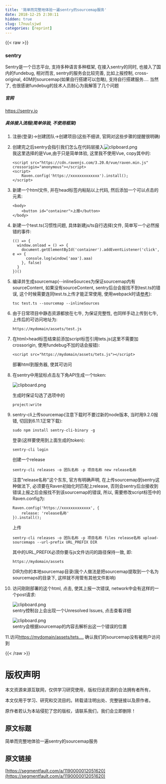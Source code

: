 ```yaml
---
title: '简单而完整地体验一遍sentry的sourcemap服务' 
date: 2018-12-25 2:30:11
hidden: true
slug: l7nuulsjwd
categories: [reprint]
---
```


{{< raw >}}

                    
<h3 id="articleHeader0">sentry</h3>
<p>Sentry是一个日志平台, 支持多种语言多种框架, 在接入sentry的同时, 也接入了国内的fundebug, 相对而言, sentry的服务会比较完善, 比如上报控制, cross-original, 40M的sourcemap(如果自行搭建可以忽略), 支持自行搭建服务.... 当然了, 也很感谢fundebug的技术人员耐心为我解答了几个问题</p>
<h5>官网</h5>
<p><a href="https://sentry.io" rel="nofollow noreferrer" target="_blank">https://sentry.io</a></p>
<h5>具体接入流程(简单体验, 不使用框架)</h5>
<ol>
<li><p>注册(登录)-&gt;创建团队-&gt;创建项目(这些不细讲, 官网对这些步骤的提醒很明确)</p></li>
<li>
<p>创建完之后sentry会指引我们怎么在代码层接入<span class="img-wrap"><img data-src="/img/bVYIUQ?w=1161&amp;h=1100" src="https://static.alili.tech/img/bVYIUQ?w=1161&amp;h=1100" alt="clipboard.png" title="clipboard.png" style="cursor: pointer; display: inline;"></span><br>   我这里选择的是Vue,由于只是简单体验, 这里我不使用Vue, copy其中的:</p>
<div class="widget-codetool" style="display:none;">
      <div class="widget-codetool--inner">
      <span class="selectCode code-tool" data-toggle="tooltip" data-placement="top" title="" data-original-title="全选"></span>
      <span type="button" class="copyCode code-tool" data-toggle="tooltip" data-placement="top" data-clipboard-text="<script src=&quot;https://cdn.ravenjs.com/3.20.0/vue/raven.min.js&quot; crossorigin=&quot;anonymous&quot;></script>
<script>
    Raven.config('https://xxxxxxxxxxxxx').install();
</script>" title="" data-original-title="复制"></span>
      <span type="button" class="saveToNote code-tool" data-toggle="tooltip" data-placement="top" title="" data-original-title="放进笔记"></span>
      </div>
      </div><pre class="hljs xml"><code><span class="hljs-tag">&lt;<span class="hljs-name">script</span> <span class="hljs-attr">src</span>=<span class="hljs-string">"https://cdn.ravenjs.com/3.20.0/vue/raven.min.js"</span> <span class="hljs-attr">crossorigin</span>=<span class="hljs-string">"anonymous"</span>&gt;</span><span class="undefined"></span><span class="hljs-tag">&lt;/<span class="hljs-name">script</span>&gt;</span>
<span class="hljs-tag">&lt;<span class="hljs-name">script</span>&gt;</span><span class="actionscript">
    Raven.config(<span class="hljs-string">'https://xxxxxxxxxxxxx'</span>).install();
</span><span class="hljs-tag">&lt;/<span class="hljs-name">script</span>&gt;</span></code></pre>
</li>
<li>
<p>新建一个html文件, 并在head标签内粘贴以上代码, 然后添加一个可以点击的元素:</p>
<div class="widget-codetool" style="display:none;">
      <div class="widget-codetool--inner">
      <span class="selectCode code-tool" data-toggle="tooltip" data-placement="top" title="" data-original-title="全选"></span>
      <span type="button" class="copyCode code-tool" data-toggle="tooltip" data-placement="top" data-clipboard-text="<body>
    <button id=&quot;container&quot;>上报</button>
</body>" title="" data-original-title="复制"></span>
      <span type="button" class="saveToNote code-tool" data-toggle="tooltip" data-placement="top" title="" data-original-title="放进笔记"></span>
      </div>
      </div><pre class="hljs xml"><code><span class="hljs-tag">&lt;<span class="hljs-name">body</span>&gt;</span>
    <span class="hljs-tag">&lt;<span class="hljs-name">button</span> <span class="hljs-attr">id</span>=<span class="hljs-string">"container"</span>&gt;</span>上报<span class="hljs-tag">&lt;/<span class="hljs-name">button</span>&gt;</span>
<span class="hljs-tag">&lt;/<span class="hljs-name">body</span>&gt;</span></code></pre>
</li>
<li>
<p>新建一个test.ts(习惯性问题, 具体新建js/ts自行选择)文件, 简单写一个必然报错的事件:</p>
<div class="widget-codetool" style="display:none;">
      <div class="widget-codetool--inner">
      <span class="selectCode code-tool" data-toggle="tooltip" data-placement="top" title="" data-original-title="全选"></span>
      <span type="button" class="copyCode code-tool" data-toggle="tooltip" data-placement="top" data-clipboard-text="(() => {
  window.onload = () => {
    document.getElementById('container').addEventListener('click', e => {
      console.log(window['aaa'].aaa)
    }, false)
  }
})()" title="" data-original-title="复制"></span>
      <span type="button" class="saveToNote code-tool" data-toggle="tooltip" data-placement="top" title="" data-original-title="放进笔记"></span>
      </div>
      </div><pre class="hljs clojure"><code>(() =&gt; {
  window.onload = () =&gt; {
    document.getElementById(<span class="hljs-name">'container'</span>).addEventListener(<span class="hljs-name">'click'</span>, e =&gt; {
      console.log(<span class="hljs-name">window</span>['aaa'].aaa)
    }, <span class="hljs-literal">false</span>)
  }
})()</code></pre>
</li>
<li>
<p>编译并生成sourcemap(--inlineSources为保证sourcemap内有sourceContent, 如果没有sourceContent, sentry后台会报找不到test.ts的错误, 这个时候需要连同test.ts上传才能正常使用, 使用webpack时请<a href="https://docs.fundebug.com/notifier/javascript/sourcemap/generate/webpack.html" rel="nofollow noreferrer" target="_blank">参考</a>):</p>
<div class="widget-codetool" style="display:none;">
      <div class="widget-codetool--inner">
      <span class="selectCode code-tool" data-toggle="tooltip" data-placement="top" title="" data-original-title="全选"></span>
      <span type="button" class="copyCode code-tool" data-toggle="tooltip" data-placement="top" data-clipboard-text="tsc test.ts --sourcemap --inlineSources" title="" data-original-title="复制"></span>
      <span type="button" class="saveToNote code-tool" data-toggle="tooltip" data-placement="top" title="" data-original-title="放进笔记"></span>
      </div>
      </div><pre class="hljs brainfuck"><code style="word-break: break-word; white-space: initial;"><span class="hljs-comment">tsc</span> <span class="hljs-comment">test</span><span class="hljs-string">.</span><span class="hljs-comment">ts</span> <span class="hljs-literal">-</span><span class="hljs-literal">-</span><span class="hljs-comment">sourcemap</span> <span class="hljs-literal">-</span><span class="hljs-literal">-</span><span class="hljs-comment">inlineSources</span></code></pre>
</li>
<li>
<p>由于日常项目中静态资源都放在七牛, 为保证完整性, 也同样手动上传到七牛, 上传后的可访问地址为:</p>
<div class="widget-codetool" style="display:none;">
      <div class="widget-codetool--inner">
      <span class="selectCode code-tool" data-toggle="tooltip" data-placement="top" title="" data-original-title="全选"></span>
      <span type="button" class="copyCode code-tool" data-toggle="tooltip" data-placement="top" data-clipboard-text="https://mydomain/assets/test.js" title="" data-original-title="复制"></span>
      <span type="button" class="saveToNote code-tool" data-toggle="tooltip" data-placement="top" title="" data-original-title="放进笔记"></span>
      </div>
      </div><pre class="hljs awk"><code style="word-break: break-word; white-space: initial;">https:<span class="hljs-regexp">//my</span>domain<span class="hljs-regexp">/assets/</span>test.js</code></pre>
</li>
<li>
<p>在html&gt;head标签结束前添加script标签引用tets.js(这里不需要加crossorigin, 使用fundebug不加的话会报错):</p>
<div class="widget-codetool" style="display:none;">
      <div class="widget-codetool--inner">
      <span class="selectCode code-tool" data-toggle="tooltip" data-placement="top" title="" data-original-title="全选"></span>
      <span type="button" class="copyCode code-tool" data-toggle="tooltip" data-placement="top" data-clipboard-text="<script src=&quot;https://mydomain/assets/tets.js&quot;></script>" title="" data-original-title="复制"></span>
      <span type="button" class="saveToNote code-tool" data-toggle="tooltip" data-placement="top" title="" data-original-title="放进笔记"></span>
      </div>
      </div><pre class="hljs xml"><code style="word-break: break-word; white-space: initial;"><span class="hljs-tag">&lt;<span class="hljs-name">script</span> <span class="hljs-attr">src</span>=<span class="hljs-string">"https://mydomain/assets/tets.js"</span>&gt;</span><span class="undefined"></span><span class="hljs-tag">&lt;/<span class="hljs-name">script</span>&gt;</span></code></pre>
<p>部署html到服务器, 使其可访问</p>
</li>
<li>
<p>在sentry中用鼠标点击左下角API生成一个token:</p>
<p><span class="img-wrap"><img data-src="/img/bVYI7B?w=264&amp;h=232" src="https://static.alili.tech/img/bVYI7B?w=264&amp;h=232" alt="clipboard.png" title="clipboard.png" style="cursor: pointer; display: inline;"></span></p>
<p>生成时保证勾选了选项中的</p>
<div class="widget-codetool" style="display:none;">
      <div class="widget-codetool--inner">
      <span class="selectCode code-tool" data-toggle="tooltip" data-placement="top" title="" data-original-title="全选"></span>
      <span type="button" class="copyCode code-tool" data-toggle="tooltip" data-placement="top" data-clipboard-text=" project:write" title="" data-original-title="复制"></span>
      <span type="button" class="saveToNote code-tool" data-toggle="tooltip" data-placement="top" title="" data-original-title="放进笔记"></span>
      </div>
      </div><pre class="hljs gradle"><code style="word-break: break-word; white-space: initial;"> <span class="hljs-keyword">project</span>:<span class="hljs-keyword">write</span></code></pre>
</li>
<li>
<p>sentry-cli上传sourcemap(注意下载时不要过新的node版本, 当时用9.2.0报错, 切回到6.11.1正常下载):</p>
<div class="widget-codetool" style="display:none;">
      <div class="widget-codetool--inner">
      <span class="selectCode code-tool" data-toggle="tooltip" data-placement="top" title="" data-original-title="全选"></span>
      <span type="button" class="copyCode code-tool" data-toggle="tooltip" data-placement="top" data-clipboard-text="sudo npm install sentry-cli-binary -g" title="" data-original-title="复制"></span>
      <span type="button" class="saveToNote code-tool" data-toggle="tooltip" data-placement="top" title="" data-original-title="放进笔记"></span>
      </div>
      </div><pre class="hljs mipsasm"><code style="word-break: break-word; white-space: initial;">sudo npm <span class="hljs-keyword">install </span>sentry-cli-<span class="hljs-keyword">binary </span>-g</code></pre>
<p>登录(这样要使用到上面生成的token):</p>
<div class="widget-codetool" style="display:none;">
      <div class="widget-codetool--inner">
      <span class="selectCode code-tool" data-toggle="tooltip" data-placement="top" title="" data-original-title="全选"></span>
      <span type="button" class="copyCode code-tool" data-toggle="tooltip" data-placement="top" data-clipboard-text="sentry-cli login" title="" data-original-title="复制"></span>
      <span type="button" class="saveToNote code-tool" data-toggle="tooltip" data-placement="top" title="" data-original-title="放进笔记"></span>
      </div>
      </div><pre class="hljs avrasm"><code style="word-break: break-word; white-space: initial;">sentry-<span class="hljs-keyword">cli</span> login</code></pre>
<p>创建一个release</p>
<div class="widget-codetool" style="display:none;">
      <div class="widget-codetool--inner">
      <span class="selectCode code-tool" data-toggle="tooltip" data-placement="top" title="" data-original-title="全选"></span>
      <span type="button" class="copyCode code-tool" data-toggle="tooltip" data-placement="top" data-clipboard-text="sentry-cli releases -o 团队名称 -p 项目名称 new release名称" title="" data-original-title="复制"></span>
      <span type="button" class="saveToNote code-tool" data-toggle="tooltip" data-placement="top" title="" data-original-title="放进笔记"></span>
      </div>
      </div><pre class="hljs arduino"><code style="word-break: break-word; white-space: initial;">sentry-cli releases -o 团队名称 -p 项目名称 <span class="hljs-keyword">new</span> <span class="hljs-built_in">release</span>名称</code></pre>
<p>注意"release名称"这个东东, 官方有明确声明, 在上传sourcemap到sentry这种做法下, 必须要在Raven初始化时匹配上release, 否则会sentry后台接收到错误上报之后会报找不到该sourcemap的错误, 所以, 需要修改script标签中的Raven.config为:</p>
<div class="widget-codetool" style="display:none;">
      <div class="widget-codetool--inner">
      <span class="selectCode code-tool" data-toggle="tooltip" data-placement="top" title="" data-original-title="全选"></span>
      <span type="button" class="copyCode code-tool" data-toggle="tooltip" data-placement="top" data-clipboard-text="Raven.config('https://xxxxxxxxxxxxx', {
    release: 'release名称'
}).install();" title="" data-original-title="复制"></span>
      <span type="button" class="saveToNote code-tool" data-toggle="tooltip" data-placement="top" title="" data-original-title="放进笔记"></span>
      </div>
      </div><pre class="hljs arduino"><code>Raven.<span class="hljs-built_in">config</span>(<span class="hljs-string">'https://xxxxxxxxxxxxx'</span>, {
    <span class="hljs-built_in">release</span>: <span class="hljs-string">'release名称'</span>
}).install();</code></pre>
<p>上传</p>
<div class="widget-codetool" style="display:none;">
      <div class="widget-codetool--inner">
      <span class="selectCode code-tool" data-toggle="tooltip" data-placement="top" title="" data-original-title="全选"></span>
      <span type="button" class="copyCode code-tool" data-toggle="tooltip" data-placement="top" data-clipboard-text="sentry-cli releases -o 团队名称 -p 项目名称 files release名称 upload-sourcemaps --url-prefix URL_PREFIX DIR" title="" data-original-title="复制"></span>
      <span type="button" class="saveToNote code-tool" data-toggle="tooltip" data-placement="top" title="" data-original-title="放进笔记"></span>
      </div>
      </div><pre class="hljs livecodeserver"><code style="word-break: break-word; white-space: initial;">sentry-cli releases -o 团队名称 -p 项目名称 <span class="hljs-built_in">files</span> release名称 upload-sourcemaps <span class="hljs-comment">--url-prefix URL_PREFIX DIR</span></code></pre>
<p>其中的URL_PREFIX必须你要与js文件访问的路径保持一致, 即:</p>
<div class="widget-codetool" style="display:none;">
      <div class="widget-codetool--inner">
      <span class="selectCode code-tool" data-toggle="tooltip" data-placement="top" title="" data-original-title="全选"></span>
      <span type="button" class="copyCode code-tool" data-toggle="tooltip" data-placement="top" data-clipboard-text="https://mydomain/assets" title="" data-original-title="复制"></span>
      <span type="button" class="saveToNote code-tool" data-toggle="tooltip" data-placement="top" title="" data-original-title="放进笔记"></span>
      </div>
      </div><pre class="hljs dts"><code style="word-break: break-word; white-space: initial;"><span class="hljs-symbol">https:</span><span class="hljs-comment">//mydomain/assets</span></code></pre>
<p>DIR为你的本地sourcemap目录(我个人做法是把sourcemap提取到一个名为sourcemaps的目录下, 这样就不用管有其他文件影响)</p>
</li>
<li>
<p>访问刚刚部署的这个html, 点击, 使其上报一次错误, network中会有这样的一个post请求:</p>
<p><span class="img-wrap"><img data-src="/img/bVYJfG?w=1283&amp;h=233" src="https://static.alili.tech/img/bVYJfG?w=1283&amp;h=233" alt="clipboard.png" title="clipboard.png" style="cursor: pointer;"></span><br>   sentry控制台上会出现一个Unresolved Issues, 点击查看详细</p>
<p><span class="img-wrap"><img data-src="/img/bVYJgu?w=1327&amp;h=1075" src="https://static.alili.tech/img/bVYJgu?w=1327&amp;h=1075" alt="clipboard.png" title="clipboard.png" style="cursor: pointer; display: inline;"></span><br>   sentry会根据sourcemap的内容去解析出这一个错误的位置</p>
</li>
</ol>
<p>11.访问<a href="https://mydomain/assets/tets.js.map," rel="nofollow noreferrer" target="_blank">https://mydomain/assets/tets....</a> 确认我们的sourcemap没有被用户访问到</p>

                
{{< /raw >}}

# 版权声明
本文资源来源互联网，仅供学习研究使用，版权归该资源的合法拥有者所有，

本文仅用于学习、研究和交流目的。转载请注明出处、完整链接以及原作者。

原作者若认为本站侵犯了您的版权，请联系我们，我们会立即删除！

## 原文标题
简单而完整地体验一遍sentry的sourcemap服务

## 原文链接
[https://segmentfault.com/a/1190000012051620](https://segmentfault.com/a/1190000012051620)

